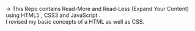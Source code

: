 -> This Repo contains Read-More and Read-Less (Expand Your Content) using HTML5 , CSS3 and JavaScript .
<br>
I revised my basic concepts of a HTML as well as CSS. 
